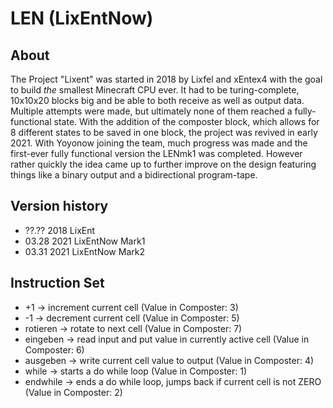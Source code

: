 # LEN (LixEntNow)

## About
The Project "Lixent" was started in 2018 by Lixfel and xEntex4 with the goal to build *the* smallest Minecraft CPU ever. It had to be turing-complete, 10x10x20 blocks big and be able to both receive as well as output data. Multiple attempts were made, but ultimately none of them reached a fully-functional state. With the addition of the composter block, which allows for 8 different states to be saved in one block, the project was revived in early 2021. With Yoyonow joining the team, much progress was made and the first-ever fully functional version the LENmk1 was completed. However rather quickly the idea came up to further improve on the design featuring things like a binary output and a bidirectional program-tape.  

## Version history
- ??.?? 2018 LixEnt
- 03.28 2021 LixEntNow Mark1
- 03.31 2021 LixEntNow Mark2

## Instruction Set
- +1 -> increment current cell (Value in Composter: 3)
- -1 -> decrement current cell (Value in Composter: 5)
- rotieren -> rotate to next cell (Value in Composter: 7)
- eingeben -> read input and put value in currently active cell (Value in Composter: 6)
- ausgeben -> write current cell value to output (Value in Composter: 4)
- while -> starts a do while loop (Value in Composter: 1)
- endwhile -> ends a do while loop, jumps back if current cell is not ZERO (Value in Composter: 2)
